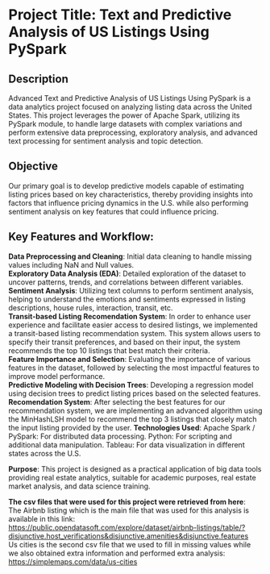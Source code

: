 # Project Title: Text and Predictive Analysis of US Listings Using PySpark

## Description
Advanced Text and Predictive Analysis of US Listings Using PySpark is a data analytics project focused on analyzing listing data across the United States. This project leverages the power of Apache Spark, utilizing its PySpark module, to handle large datasets with complex variations and perform extensive data preprocessing, exploratory analysis, and advanced text processing for sentiment analysis and topic detection.

## Objective
Our primary goal is to develop predictive models capable of estimating listing prices based on key characteristics, thereby providing insights into factors that influence pricing dynamics in the U.S. while also performing sentiment analysis on key features that could influence pricing.

## Key Features and Workflow:
**Data Preprocessing and Cleaning**: Initial data cleaning to handle missing values including NaN and Null values.  
**Exploratory Data Analysis (EDA)**: Detailed exploration of the dataset to uncover patterns, trends, and correlations between different variables.  
**Sentiment Analysis**: Utilizing text columns to perform sentiment analysis, helping to understand the emotions and sentiments expressed in listing descriptions, house rules, interaction, transit, etc.  
**Transit-based Listing Recomendation System**: In order to enhance user experience and facilitate easier access to desired listings, we implemented a transit-based listing recommendation system. This system allows users to specify their transit preferences, and based on their input, the system recommends the top 10 listings that best match their criteria.  
**Feature Importance and Selection**: Evaluating the importance of various features in the dataset, followed by selecting the most impactful features to improve model performance.  
**Predictive Modeling with Decision Trees**: Developing a regression model using decision trees to predict listing prices based on the selected features.  
**Recomendation System**: After selecting the best features for our recommendation system, we are implementing an advanced algorithm using the MinHashLSH model to recommend the top 3 listings that closely match the input listing provided by the user.
**Technologies Used**:
Apache Spark / PySpark: For distributed data processing.
Python: For scripting and additional data manipulation.
Tableau: For data visualization in different states across the U.S.

**Purpose**: This project is designed as a practical application of big data tools providing real estate analytics, suitable for academic purposes, real estate market analysis, and data science training.

**The csv files that were used for this project were retrieved from here**:  
The Airbnb listing which is the main file that was used for this analysis is available in this link: https://public.opendatasoft.com/explore/dataset/airbnb-listings/table/?disjunctive.host_verifications&disjunctive.amenities&disjunctive.features  
Us cities is the second csv file that we used to fill in missing values while we also obtained extra information and performed extra analysis:  https://simplemaps.com/data/us-cities  

